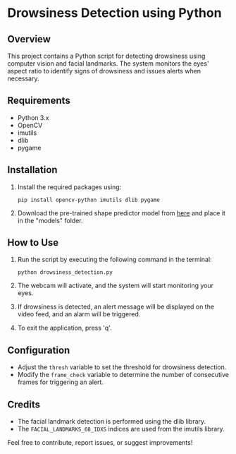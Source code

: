 # Drowsiness Detection using Python

## Overview
This project contains a Python script for detecting drowsiness using computer vision and facial landmarks. The system monitors the eyes' aspect ratio to identify signs of drowsiness and issues alerts when necessary.

## Requirements
- Python 3.x
- OpenCV
- imutils
- dlib
- pygame

## Installation
1. Install the required packages using:
   ```
   pip install opencv-python imutils dlib pygame
   ```

2. Download the pre-trained shape predictor model from [here](http://dlib.net/files/shape_predictor_68_face_landmarks.dat.bz2) and place it in the "models" folder.

## How to Use
1. Run the script by executing the following command in the terminal:
   ```
   python drowsiness_detection.py
   ```

2. The webcam will activate, and the system will start monitoring your eyes.

3. If drowsiness is detected, an alert message will be displayed on the video feed, and an alarm will be triggered.

4. To exit the application, press 'q'.

## Configuration
- Adjust the `thresh` variable to set the threshold for drowsiness detection.
- Modify the `frame_check` variable to determine the number of consecutive frames for triggering an alert.

## Credits
- The facial landmark detection is performed using the dlib library.
- The `FACIAL_LANDMARKS_68_IDXS` indices are used from the imutils library.

Feel free to contribute, report issues, or suggest improvements!
